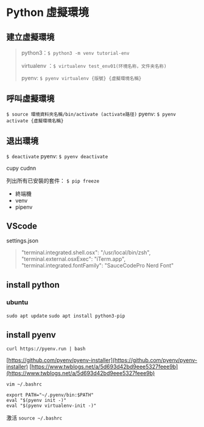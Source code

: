 # Python 虛擬環境

## 建立虛擬環境

> python3：`$ python3 -m venv tutorial-env`
>
> virtualenv ：`$ virtualenv test_env01(环境名称，文件夹名称)`
>
> pyenv: `$ pyenv virtualenv {版號} {虛擬環境名稱}`

## 呼叫虛擬環境

`$ source 環境資料夾名稱/bin/activate (activate路径)`
pyenv: `$ pyenv activate {虛擬環境名稱}`

## 退出環境

`$ deactivate`
pyenv: `$ pyenv deactivate`

cupy
cudnn

列出所有已安裝的套件：
`
$ pip freeze
`

- 終端機
- venv
- pipenv

## VScode

settings.json
> "terminal.integrated.shell.osx": "/usr/local/bin/zsh",
> "terminal.external.osxExec": "iTerm.app",
> "terminal.integrated.fontFamily": "SauceCodePro Nerd Font"

## install python

### ubuntu

`sudo apt update`
`sudo apt install python3-pip`

## install pyenv

`curl https://pyenv.run | bash`

[https://github.com/pyenv/pyenv-installer](https://github.com/pyenv/pyenv-installer)
[https://www.twblogs.net/a/5d693d42bd9eee5327feee9b](https://www.twblogs.net/a/5d693d42bd9eee5327feee9b)

`vim ~/.bashrc`

```
export PATH="~/.pyenv/bin:$PATH"
eval "$(pyenv init -)"
eval "$(pyenv virtualenv-init -)"
```

激活
`source ~/.bashrc`
